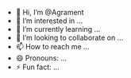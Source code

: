 - 👋 Hi, I’m @Agrament
- 👀 I’m interested in ...
- 🌱 I’m currently learning ...
- 💞️ I’m looking to collaborate on ...
- 📫 How to reach me ...
- 😄 Pronouns: ...
- ⚡ Fun fact: ...

<!---
Agrament/Agrament is a ✨ special ✨ repository because its `README.md` (this file) appears on your GitHub profile.
You can click the Preview link to take a look at your changes.
--->
